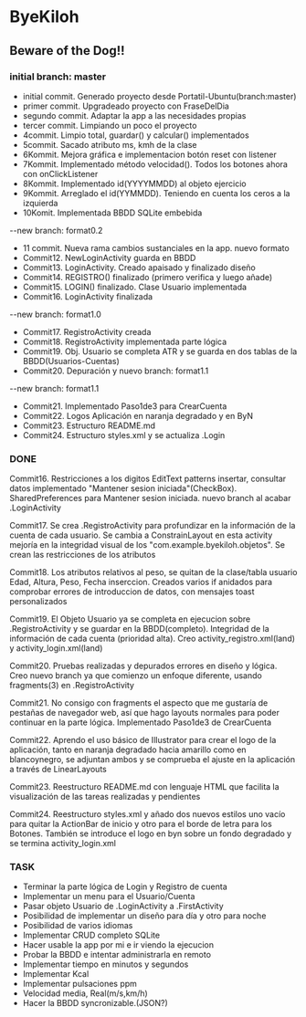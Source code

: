 # ByeKiloh
## Beware of the Dog!!
<h3>initial branch: master</h3>
<ul>
  <li>initial commit. Generado proyecto desde Portatil-Ubuntu(branch:master)</li>
  <li>primer commit. Upgradeado proyecto con FraseDelDia</li>
  <li>segundo commit.  Adaptar la app a las necesidades propias</li>
  <li>tercer commit. Limpiando un poco el proyecto</li>
  <li>4commit. Limpio total, guardar() y calcular() implementados</li>
  <li>5commit. Sacado atributo ms, kmh de la clase</li>
  <li>6Kommit. Mejora gráfica e implementacion botón reset con listener</li>
  <li>7Kommit. Implementado método velocidad(). Todos los botones ahora con onClickListener</li>
  <li>8Kommit. Implementado id(YYYYMMDD) al objeto ejercicio</li>
  <li>9Kommit. Arreglado el id(YYMMDD). Teniendo en cuenta los ceros a la izquierda</li>
  <li>10Komit. Implementada BBDD SQLite embebida</li>
</ul>
<p>--new branch: format0.2</p>
<ul>
  <li>11 commit. Nueva rama cambios sustanciales en la app. nuevo formato</li>
  <li>Commit12. NewLoginActivity guarda en BBDD</li>
  <li>Commit13. LoginActivity. Creado apaisado y finalizado diseño</li>
  <li>Commit14. REGISTRO() finalizado (primero verifica y luego añade)</li>
  <li>Commit15. LOGIN() finalizado. Clase Usuario implementada</li>
  <li>Commit16. LoginActivity finalizada</li>
</ul>
<p>--new branch: format1.0</p>
<ul>
  <li>Commit17. RegistroActivity creada</li>
  <li>Commit18. RegistroActivity implementada parte lógica</li>
  <li>Commit19. Obj. Usuario se completa ATR y se guarda en dos tablas de la BBDD(Usuarios-Cuentas)</li>
  <li>Commit20. Depuración y nuevo branch: format1.1</li>
</ul>
<p>--new branch: format1.1</p>
<ul>
  <li>Commit21. Implementado Paso1de3 para CrearCuenta</li>
  <li>Commit22. Logos Aplicación en naranja degradado y en ByN</li>
  <li>Commit23. Estructuro README.md</li>
  <li>Commit24. Estructuro styles.xml y se actualiza .Login</li>
</ul>
<h3>DONE</h3>
<p>Commit16. Restricciones a los digitos EditText patterns insertar, consultar datos implementado
"Mantener sesion iniciada"(CheckBox). SharedPreferences para Mantener sesion iniciada. nuevo branch
al acabar .LoginActivity</p>
<p>Commit17. Se crea .RegistroActivity para profundizar en la información de la cuenta de cada
usuario. Se cambia a ConstrainLayout en esta activity mejoría en la integridad visual de los
"com.example.byekiloh.objetos". Se crean las restricciones de los atributos</p>
<p>Commit18. Los atributos relativos al peso, se quitan de la clase/tabla usuario Edad, Altura,
Peso, Fecha inserccion. Creados varios if anidados para comprobar errores de introduccion de datos,
con mensajes toast personalizados</p>
<p>Commit19. El Objeto Usuario ya se completa en ejecucion sobre .RegistroActivity y se guardar en
la BBDD(completo). Integridad de la información de cada cuenta (prioridad alta). Creo
activity_registro.xml(land) y activity_login.xml(land)</p>
<p>Commit20. Pruebas realizadas y depurados errores en diseño y lógica. Creo nuevo branch ya que
comienzo un enfoque diferente, usando fragments(3) en .RegistroActivity</p>
<p>Commit21. No consigo con fragments el aspecto que me gustaría de pestañas de navegador web, así
que hago layouts normales para poder continuar en la parte lógica. Implementado Paso1de3 de
CrearCuenta</p>
<p>Commit22. Aprendo el uso básico de Illustrator para crear el logo de la aplicación, tanto en
naranja degradado hacia amarillo como en blancoynegro, se adjuntan ambos y se comprueba el ajuste
en la aplicación a través de LinearLayouts</p>
<p>Commit23. Reestructuro README.md con lenguaje HTML que facilita la visualización de las tareas
realizadas y pendientes</p>
<p>Commit24. Reestructuro styles.xml y añado dos nuevos estilos uno vacío para quitar la ActionBar
de inicio y otro para el borde de letra para los Botones. También se introduce el logo en byn sobre
un fondo degradado y se termina activity_login.xml</p>
<h3>TASK</h3>
<ul>
  <li>Terminar la parte lógica de Login y Registro de cuenta</li>
  <li>Implementar un menu para el Usuario/Cuenta</li>
  <li>Pasar objeto Usuario de .LoginActivity a .FirstActivity</li>
  <li>Posibilidad de implementar un diseño para día y otro para noche</li>
  <li>Posibilidad de varios idiomas</li>
  <li>Implementar CRUD completo SQLite</li>
  <li>Hacer usable la app por mi e ir viendo la ejecucion</li>
  <li>Probar la BBDD e intentar administrarla en remoto</li>
  <li>Implementar tiempo en minutos y segundos</li>
  <li>Implementar Kcal</li>
  <li>Implementar pulsaciones ppm</li>
  <li>Velocidad media, Real(m/s,km/h)</li>
  <li>Hacer la BBDD syncronizable.(JSON?)</li>
</ul>
